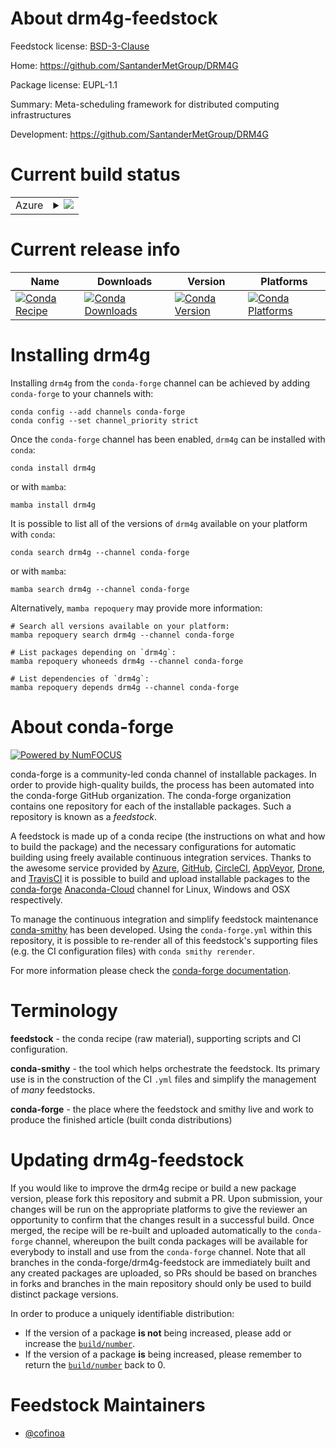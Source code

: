 About drm4g-feedstock
=====================

Feedstock license: [BSD-3-Clause](https://github.com/conda-forge/drm4g-feedstock/blob/main/LICENSE.txt)

Home: https://github.com/SantanderMetGroup/DRM4G

Package license: EUPL-1.1

Summary: Meta-scheduling framework for distributed computing infrastructures

Development: https://github.com/SantanderMetGroup/DRM4G

Current build status
====================


<table>
    
  <tr>
    <td>Azure</td>
    <td>
      <details>
        <summary>
          <a href="https://dev.azure.com/conda-forge/feedstock-builds/_build/latest?definitionId=15490&branchName=main">
            <img src="https://dev.azure.com/conda-forge/feedstock-builds/_apis/build/status/drm4g-feedstock?branchName=main">
          </a>
        </summary>
        <table>
          <thead><tr><th>Variant</th><th>Status</th></tr></thead>
          <tbody><tr>
              <td>linux_64_python3.10.____cpython</td>
              <td>
                <a href="https://dev.azure.com/conda-forge/feedstock-builds/_build/latest?definitionId=15490&branchName=main">
                  <img src="https://dev.azure.com/conda-forge/feedstock-builds/_apis/build/status/drm4g-feedstock?branchName=main&jobName=linux&configuration=linux%20linux_64_python3.10.____cpython" alt="variant">
                </a>
              </td>
            </tr><tr>
              <td>linux_64_python3.11.____cpython</td>
              <td>
                <a href="https://dev.azure.com/conda-forge/feedstock-builds/_build/latest?definitionId=15490&branchName=main">
                  <img src="https://dev.azure.com/conda-forge/feedstock-builds/_apis/build/status/drm4g-feedstock?branchName=main&jobName=linux&configuration=linux%20linux_64_python3.11.____cpython" alt="variant">
                </a>
              </td>
            </tr><tr>
              <td>linux_64_python3.12.____cpython</td>
              <td>
                <a href="https://dev.azure.com/conda-forge/feedstock-builds/_build/latest?definitionId=15490&branchName=main">
                  <img src="https://dev.azure.com/conda-forge/feedstock-builds/_apis/build/status/drm4g-feedstock?branchName=main&jobName=linux&configuration=linux%20linux_64_python3.12.____cpython" alt="variant">
                </a>
              </td>
            </tr><tr>
              <td>linux_64_python3.8.____cpython</td>
              <td>
                <a href="https://dev.azure.com/conda-forge/feedstock-builds/_build/latest?definitionId=15490&branchName=main">
                  <img src="https://dev.azure.com/conda-forge/feedstock-builds/_apis/build/status/drm4g-feedstock?branchName=main&jobName=linux&configuration=linux%20linux_64_python3.8.____cpython" alt="variant">
                </a>
              </td>
            </tr><tr>
              <td>linux_64_python3.9.____cpython</td>
              <td>
                <a href="https://dev.azure.com/conda-forge/feedstock-builds/_build/latest?definitionId=15490&branchName=main">
                  <img src="https://dev.azure.com/conda-forge/feedstock-builds/_apis/build/status/drm4g-feedstock?branchName=main&jobName=linux&configuration=linux%20linux_64_python3.9.____cpython" alt="variant">
                </a>
              </td>
            </tr>
          </tbody>
        </table>
      </details>
    </td>
  </tr>
</table>

Current release info
====================

| Name | Downloads | Version | Platforms |
| --- | --- | --- | --- |
| [![Conda Recipe](https://img.shields.io/badge/recipe-drm4g-green.svg)](https://anaconda.org/conda-forge/drm4g) | [![Conda Downloads](https://img.shields.io/conda/dn/conda-forge/drm4g.svg)](https://anaconda.org/conda-forge/drm4g) | [![Conda Version](https://img.shields.io/conda/vn/conda-forge/drm4g.svg)](https://anaconda.org/conda-forge/drm4g) | [![Conda Platforms](https://img.shields.io/conda/pn/conda-forge/drm4g.svg)](https://anaconda.org/conda-forge/drm4g) |

Installing drm4g
================

Installing `drm4g` from the `conda-forge` channel can be achieved by adding `conda-forge` to your channels with:

```
conda config --add channels conda-forge
conda config --set channel_priority strict
```

Once the `conda-forge` channel has been enabled, `drm4g` can be installed with `conda`:

```
conda install drm4g
```

or with `mamba`:

```
mamba install drm4g
```

It is possible to list all of the versions of `drm4g` available on your platform with `conda`:

```
conda search drm4g --channel conda-forge
```

or with `mamba`:

```
mamba search drm4g --channel conda-forge
```

Alternatively, `mamba repoquery` may provide more information:

```
# Search all versions available on your platform:
mamba repoquery search drm4g --channel conda-forge

# List packages depending on `drm4g`:
mamba repoquery whoneeds drm4g --channel conda-forge

# List dependencies of `drm4g`:
mamba repoquery depends drm4g --channel conda-forge
```


About conda-forge
=================

[![Powered by
NumFOCUS](https://img.shields.io/badge/powered%20by-NumFOCUS-orange.svg?style=flat&colorA=E1523D&colorB=007D8A)](https://numfocus.org)

conda-forge is a community-led conda channel of installable packages.
In order to provide high-quality builds, the process has been automated into the
conda-forge GitHub organization. The conda-forge organization contains one repository
for each of the installable packages. Such a repository is known as a *feedstock*.

A feedstock is made up of a conda recipe (the instructions on what and how to build
the package) and the necessary configurations for automatic building using freely
available continuous integration services. Thanks to the awesome service provided by
[Azure](https://azure.microsoft.com/en-us/services/devops/), [GitHub](https://github.com/),
[CircleCI](https://circleci.com/), [AppVeyor](https://www.appveyor.com/),
[Drone](https://cloud.drone.io/welcome), and [TravisCI](https://travis-ci.com/)
it is possible to build and upload installable packages to the
[conda-forge](https://anaconda.org/conda-forge) [Anaconda-Cloud](https://anaconda.org/)
channel for Linux, Windows and OSX respectively.

To manage the continuous integration and simplify feedstock maintenance
[conda-smithy](https://github.com/conda-forge/conda-smithy) has been developed.
Using the ``conda-forge.yml`` within this repository, it is possible to re-render all of
this feedstock's supporting files (e.g. the CI configuration files) with ``conda smithy rerender``.

For more information please check the [conda-forge documentation](https://conda-forge.org/docs/).

Terminology
===========

**feedstock** - the conda recipe (raw material), supporting scripts and CI configuration.

**conda-smithy** - the tool which helps orchestrate the feedstock.
                   Its primary use is in the construction of the CI ``.yml`` files
                   and simplify the management of *many* feedstocks.

**conda-forge** - the place where the feedstock and smithy live and work to
                  produce the finished article (built conda distributions)


Updating drm4g-feedstock
========================

If you would like to improve the drm4g recipe or build a new
package version, please fork this repository and submit a PR. Upon submission,
your changes will be run on the appropriate platforms to give the reviewer an
opportunity to confirm that the changes result in a successful build. Once
merged, the recipe will be re-built and uploaded automatically to the
`conda-forge` channel, whereupon the built conda packages will be available for
everybody to install and use from the `conda-forge` channel.
Note that all branches in the conda-forge/drm4g-feedstock are
immediately built and any created packages are uploaded, so PRs should be based
on branches in forks and branches in the main repository should only be used to
build distinct package versions.

In order to produce a uniquely identifiable distribution:
 * If the version of a package **is not** being increased, please add or increase
   the [``build/number``](https://docs.conda.io/projects/conda-build/en/latest/resources/define-metadata.html#build-number-and-string).
 * If the version of a package **is** being increased, please remember to return
   the [``build/number``](https://docs.conda.io/projects/conda-build/en/latest/resources/define-metadata.html#build-number-and-string)
   back to 0.

Feedstock Maintainers
=====================

* [@cofinoa](https://github.com/cofinoa/)

